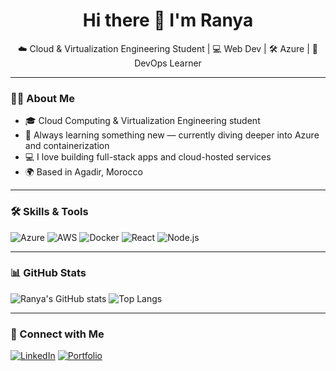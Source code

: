 <h1 align="center">Hi there 👋 I'm Ranya</h1>
<p align="center">☁️ Cloud & Virtualization Engineering Student | 💻 Web Dev | 🛠️ Azure | 🔐 DevOps Learner</p>

---

### 👩‍💻 About Me

- 🎓 Cloud Computing & Virtualization Engineering student
- 🧠 Always learning something new — currently diving deeper into Azure and containerization
- 💻 I love building full-stack apps and cloud-hosted services
- 🌍 Based in Agadir, Morocco

---

### 🛠️ Skills & Tools

![Azure](https://img.shields.io/badge/Azure-0078D4?style=flat&logo=microsoftazure&logoColor=white)
![AWS](https://img.shields.io/badge/AWS-FF9900?style=flat&logo=amazonaws&logoColor=white)
![Docker](https://img.shields.io/badge/Docker-2496ED?style=flat&logo=docker&logoColor=white)
![React](https://img.shields.io/badge/React-61DAFB?style=flat&logo=react&logoColor=black)
![Node.js](https://img.shields.io/badge/Node.js-339933?style=flat&logo=node.js&logoColor=white)

---

### 📊 GitHub Stats

![Ranya's GitHub stats](https://github-readme-stats.vercel.app/api?username=RanyaLam&show_icons=true&theme=radical)
![Top Langs](https://github-readme-stats.vercel.app/api/top-langs/?username=RanyaLam&layout=compact&theme=radical)

---

### 🔗 Connect with Me

[![LinkedIn](https://img.shields.io/badge/LinkedIn-blue?style=flat&logo=linkedin)](https://linkedin.com/in/ranyalamouri)
[![Portfolio](https://img.shields.io/badge/Portfolio-grey?style=flat&logo=google-chrome)](https://your-portfolio.com)

